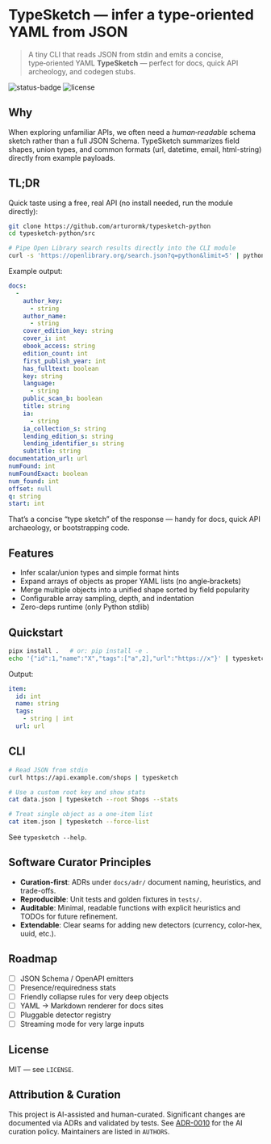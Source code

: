 # TypeSketch — infer a type‑oriented YAML from JSON
> A tiny CLI that reads JSON from stdin and emits a concise, type‑oriented YAML **TypeSketch** — perfect for docs, quick API archeology, and codegen stubs.

![status-badge](https://img.shields.io/badge/status-experimental-blue) ![license](https://img.shields.io/badge/license-MIT-green)

## Why
When exploring unfamiliar APIs, we often need a *human‑readable* schema sketch rather than a full JSON Schema. TypeSketch summarizes field shapes, union types, and common formats (url, datetime, email, html-string) directly from example payloads.

## TL;DR
Quick taste using a free, real API (no install needed, run the module directly):

```bash
git clone https://github.com/arturormk/typesketch-python
cd typesketch-python/src

# Pipe Open Library search results directly into the CLI module
curl -s 'https://openlibrary.org/search.json?q=python&limit=5' | python3 -m typesketch.cli
```

Example output:

```yaml
docs:
  -
    author_key:
      - string
    author_name:
      - string
    cover_edition_key: string
    cover_i: int
    ebook_access: string
    edition_count: int
    first_publish_year: int
    has_fulltext: boolean
    key: string
    language:
      - string
    public_scan_b: boolean
    title: string
    ia:
      - string
    ia_collection_s: string
    lending_edition_s: string
    lending_identifier_s: string
    subtitle: string
documentation_url: url
numFound: int
numFoundExact: boolean
num_found: int
offset: null
q: string
start: int
```

That’s a concise “type sketch” of the response — handy for docs, quick API archaeology, or bootstrapping code.

## Features
- Infer scalar/union types and simple format hints
- Expand arrays of objects as proper YAML lists (no angle‑brackets)
- Merge multiple objects into a unified shape sorted by field popularity
- Configurable array sampling, depth, and indentation
- Zero-deps runtime (only Python stdlib)

## Quickstart
```bash
pipx install .   # or: pip install -e .
echo '{"id":1,"name":"X","tags":["a",2],"url":"https://x"}' | typesketch --root item
```

Output:
```yaml
item:
  id: int
  name: string
  tags:
    - string | int
  url: url
```

## CLI
```bash
# Read JSON from stdin
curl https://api.example.com/shops | typesketch

# Use a custom root key and show stats
cat data.json | typesketch --root Shops --stats

# Treat single object as a one-item list
cat item.json | typesketch --force-list
```

See `typesketch --help`.

## Software Curator Principles
- **Curation-first**: ADRs under `docs/adr/` document naming, heuristics, and trade-offs.
- **Reproducible**: Unit tests and golden fixtures in `tests/`.
- **Auditable**: Minimal, readable functions with explicit heuristics and TODOs for future refinement.
- **Extendable**: Clear seams for adding new detectors (currency, color-hex, uuid, etc.).

## Roadmap
- [ ] JSON Schema / OpenAPI emitters
- [ ] Presence/requiredness stats
- [ ] Friendly collapse rules for very deep objects
- [ ] YAML → Markdown renderer for docs sites
- [ ] Pluggable detector registry
- [ ] Streaming mode for very large inputs

## License
MIT — see `LICENSE`.

## Attribution & Curation
This project is AI-assisted and human-curated. Significant changes are documented via ADRs and validated by tests. See [ADR-0010](docs/adr/ADR-0010-ai-curation-policy.md) for the AI curation policy. Maintainers are listed in `AUTHORS`.
